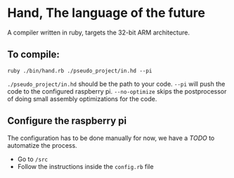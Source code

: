 # Hand, The language of the future
A compiler written in ruby, targets the 32-bit ARM architecture.

## To compile:
`ruby ./bin/hand.rb ./pseudo_project/in.hd --pi`

`./pseudo_project/in.hd` should be the path to your code.
`--pi` will push the code to the configured raspberry pi.
`--no-optimize` skips the postprocessor of doing small assembly optimizations for the code.

## Configure the raspberry pi
The configuration has to be done manually for now, we have a *TODO* to automatize the process.  
* Go to `/src`
* Follow the instructions inside the `config.rb` file
